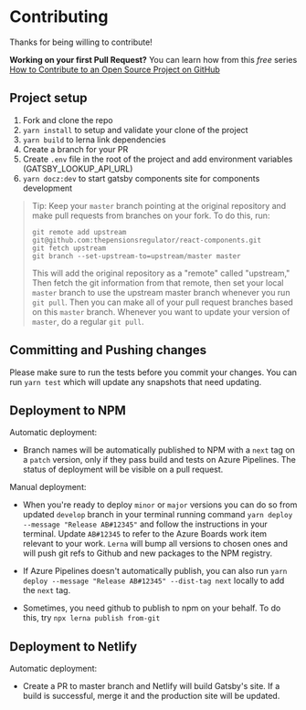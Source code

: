 # Contributing

Thanks for being willing to contribute!

**Working on your first Pull Request?** You can learn how from this _free_
series [How to Contribute to an Open Source Project on GitHub][egghead]

## Project setup

1. Fork and clone the repo
2. `yarn install` to setup and validate your clone of the project
3. `yarn build` to lerna link dependencies
4. Create a branch for your PR
5. Create `.env` file in the root of the project and add environment variables (GATSBY_LOOKUP_API_URL)
6. `yarn docz:dev` to start gatsby components site for components development

> Tip: Keep your `master` branch pointing at the original repository and make
> pull requests from branches on your fork. To do this, run:
>
> ```
> git remote add upstream git@github.com:thepensionsregulator/react-components.git
> git fetch upstream
> git branch --set-upstream-to=upstream/master master
> ```
>
> This will add the original repository as a "remote" called "upstream," Then
> fetch the git information from that remote, then set your local `master`
> branch to use the upstream master branch whenever you run `git pull`. Then you
> can make all of your pull request branches based on this `master` branch.
> Whenever you want to update your version of `master`, do a regular `git pull`.

## Committing and Pushing changes

Please make sure to run the tests before you commit your changes. You can run
`yarn test` which will update any snapshots that need updating.

[issues]: https://github.com/thepensionsregulator/react-components/issues
[egghead]: https://egghead.io/courses/how-to-contribute-to-an-open-source-project-on-github

## Deployment to NPM

Automatic deployment:

- Branch names will be automatically published to NPM with a `next` tag on a `patch` version, only if they pass build and tests on Azure Pipelines. The status of deployment will be visible on a pull request.

Manual deployment:

- When you're ready to deploy `minor` or `major` versions you can do so from updated `develop` branch in your terminal running command `yarn deploy --message "Release AB#12345"` and follow the instructions in your terminal. Update `AB#12345` to refer to the Azure Boards work item relevant to your work. `Lerna` will bump all versions to chosen ones and will push git refs to Github and new packages to the NPM registry.

- If Azure Pipelines doesn't automatically publish, you can also run `yarn deploy --message "Release AB#12345" --dist-tag next` locally to add the `next` tag.

- Sometimes, you need github to publish to npm on your behalf. To do this, try `npx lerna publish from-git`

## Deployment to Netlify

Automatic deployment:

- Create a PR to master branch and Netlify will build Gatsby's site. If a build is successful, merge it and the production site will be updated.
